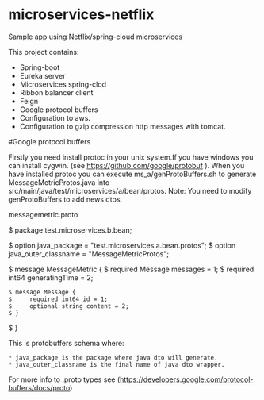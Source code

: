# microservices-netflix

Sample app using Netflix/spring-cloud microservices

This project contains:

* Spring-boot
* Eureka server
* Microservices spring-clod
* Ribbon balancer client
* Feign
* Google protocol buffers
* Configuration to aws.
* Configuration to gzip compression http messages with tomcat.


#Google protocol buffers

Firstly  you need install protoc in your unix system.If you have windows you can install cygwin.
(see https://github.com/google/protobuf ).
When you have installed protoc you can execute ms_a/genProtoBuffers.sh to generate MessageMetricProtos.java into src/main/java/test/microservices/a/bean/protos.
Note: You need to modify genProtoBuffers to add news dtos.

messagemetric.proto

$ package test.microservices.b.bean;

$ option java_package = "test.microservices.a.bean.protos";
$ option java_outer_classname = "MessageMetricProtos";

$ message MessageMetric {
$     required Message messages = 1;
$     required int64 generatingTime = 2;

    $ message Message {
    $     required int64 id = 1;
    $     optional string content = 2;
    $ }
$ }

This is protobuffers schema where:

	* java_package is the package where java dto will generate.
	* java_outer_classname is the final name of java dto wrapper.
	

For more info to .proto types see (https://developers.google.com/protocol-buffers/docs/proto)









